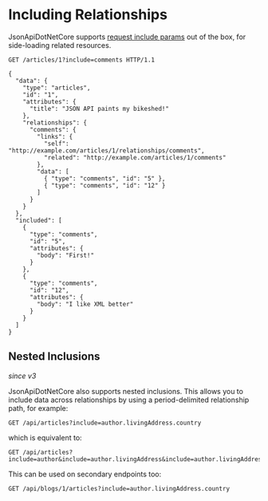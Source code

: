 # Including Relationships

JsonApiDotNetCore supports [request include params](http://jsonapi.org/format/#fetching-includes) out of the box,
for side-loading related resources.

```http
GET /articles/1?include=comments HTTP/1.1

{
  "data": {
    "type": "articles",
    "id": "1",
    "attributes": {
      "title": "JSON API paints my bikeshed!"
    },
    "relationships": {
      "comments": {
        "links": {
          "self": "http://example.com/articles/1/relationships/comments",
          "related": "http://example.com/articles/1/comments"
        },
        "data": [
          { "type": "comments", "id": "5" },
          { "type": "comments", "id": "12" }
        ]
      }
    }
  },
  "included": [
    {
      "type": "comments",
      "id": "5",
      "attributes": {
        "body": "First!"
      }
    },
    {
      "type": "comments",
      "id": "12",
      "attributes": {
        "body": "I like XML better"
      }
    }
  ]
}
```

## Nested Inclusions

_since v3_

JsonApiDotNetCore also supports nested inclusions.
This allows you to include data across relationships by using a period-delimited relationship path, for example:

```http
GET /api/articles?include=author.livingAddress.country
```

which is equivalent to:

```http
GET /api/articles?include=author&include=author.livingAddress&include=author.livingAddress.country
```

This can be used on secondary endpoints too:

```http
GET /api/blogs/1/articles?include=author.livingAddress.country
```
